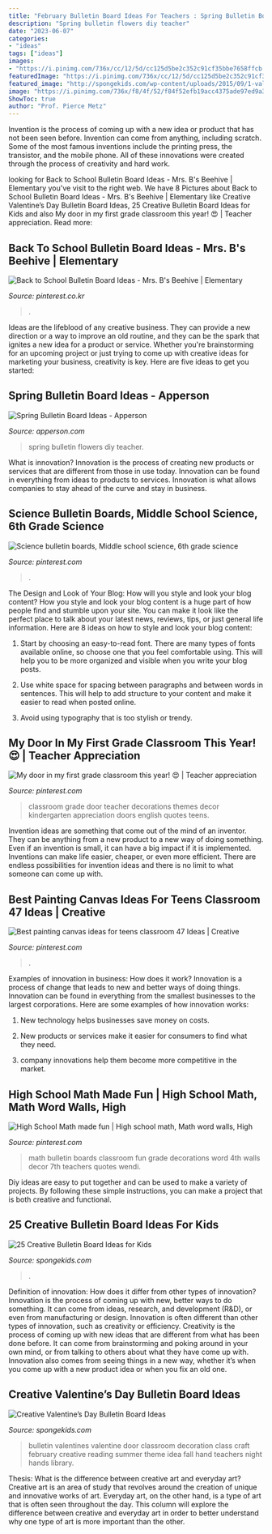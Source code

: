 ```yaml
---
title: "February Bulletin Board Ideas For Teachers : Spring Bulletin Board Ideas"
description: "Spring bulletin flowers diy teacher"
date: "2023-06-07"
categories:
- "ideas"
tags: ["ideas"]
images:
- "https://i.pinimg.com/736x/cc/12/5d/cc125d5be2c352c91cf35bbe7658ffcb.jpg"
featuredImage: "https://i.pinimg.com/736x/cc/12/5d/cc125d5be2c352c91cf35bbe7658ffcb.jpg"
featured_image: "http://spongekids.com/wp-content/uploads/2015/09/1-valentines-day-bulletin-board.jpg"
image: "https://i.pinimg.com/736x/f8/4f/52/f84f52efb19acc4375ade97ed9a38625--science-guy-stem-science.jpg"
ShowToc: true
author: "Prof. Pierce Metz"
---
```



Invention is the process of coming up with a new idea or product that has not been seen before. Invention can come from anything, including scratch. Some of the most famous inventions include the printing press, the transistor, and the mobile phone. All of these innovations were created through the process of creativity and hard work.

	

		
looking for Back to School Bulletin Board Ideas - Mrs. B&#039;s Beehive | Elementary you've visit to the right web. We have 8 Pictures about Back to School Bulletin Board Ideas - Mrs. B&#039;s Beehive | Elementary like Creative Valentine’s Day Bulletin Board Ideas, 25 Creative Bulletin Board Ideas for Kids and also My door in my first grade classroom this year! 😍 | Teacher appreciation. Read more:
		
    
## Back To School Bulletin Board Ideas - Mrs. B&#039;s Beehive | Elementary

<img loading=lazy src="https://i.pinimg.com/736x/98/0a/fa/980afad41c384f5ccddd417c1543c708.jpg" onerror="this.onerror=null;this.src='https://tse2.mm.bing.net/th?id=OIP.RLuWwR43-ju3eJsnynqLOwHaHa&amp;pid=15.1';" alt="Back to School Bulletin Board Ideas - Mrs. B&#039;s Beehive | Elementary">

_Source: pinterest.co.kr_

>. 

	

Ideas are the lifeblood of any creative business. They can provide a new direction or a way to improve an old routine, and they can be the spark that ignites a new idea for a product or service. Whether you're brainstorming for an upcoming project or just trying to come up with creative ideas for marketing your business, creativity is key. Here are five ideas to get you started: 
    
## Spring Bulletin Board Ideas - Apperson

<img loading=lazy src="https://wzdyi40flia20pjj535r3lh1-wpengine.netdna-ssl.com/wp-content/uploads/2016/03/Flowers-331x700.jpg" onerror="this.onerror=null;this.src='https://tse2.mm.bing.net/th?id=OIP.Sk1KrnhjtrN1MJPbCpzuuQHaPq&amp;pid=15.1';" alt="Spring Bulletin Board Ideas - Apperson">

_Source: apperson.com_

>spring bulletin flowers diy teacher. 

	

What is innovation?
Innovation is the process of creating new products or services that are different from those in use today. Innovation can be found in everything from ideas to products to services. Innovation is what allows companies to stay ahead of the curve and stay in business.

    
## Science Bulletin Boards, Middle School Science, 6th Grade Science

<img loading=lazy src="https://i.pinimg.com/736x/f8/4f/52/f84f52efb19acc4375ade97ed9a38625--science-guy-stem-science.jpg" onerror="this.onerror=null;this.src='https://tse1.mm.bing.net/th?id=OIP.Xnalj9rCImNoFa1KQOwTuwHaJ4&amp;pid=15.1';" alt="Science bulletin boards, Middle school science, 6th grade science">

_Source: pinterest.com_

>. 

	

The Design and Look of Your Blog: How will you style and look your blog content?
How you style and look your blog content is a huge part of how people find and stumble upon your site. You can make it look like the perfect place to talk about your latest news, reviews, tips, or just general life information. Here are 8 ideas on how to style and look your blog content:
1. Start by choosing an easy-to-read font. There are many types of fonts available online, so choose one that you feel comfortable using. This will help you to be more organized and visible when you write your blog posts.

2. Use white space for spacing between paragraphs and between words in sentences. This will help to add structure to your content and make it easier to read when posted online.

3. Avoid using typography that is too stylish or trendy.

    
## My Door In My First Grade Classroom This Year! 😍 | Teacher Appreciation

<img loading=lazy src="https://i.pinimg.com/736x/cc/12/5d/cc125d5be2c352c91cf35bbe7658ffcb.jpg" onerror="this.onerror=null;this.src='https://tse1.mm.bing.net/th?id=OIP.59PV0IdwWJItcUgb573AKwHaJ3&amp;pid=15.1';" alt="My door in my first grade classroom this year! 😍 | Teacher appreciation">

_Source: pinterest.com_

>classroom grade door teacher decorations themes decor kindergarten appreciation doors english quotes teens. 

	

Invention ideas are something that come out of the mind of an inventor. They can be anything from a new product to a new way of doing something. Even if an invention is small, it can have a big impact if it is implemented. Inventions can make life easier, cheaper, or even more efficient. There are endless possibilities for invention ideas and there is no limit to what someone can come up with.

    
## Best Painting Canvas Ideas For Teens Classroom 47 Ideas | Creative

<img loading=lazy src="https://i.pinimg.com/736x/b9/83/42/b9834237e65c5362b75c07bee98bb9e9.jpg" onerror="this.onerror=null;this.src='https://tse1.mm.bing.net/th?id=OIP.Qqo3ngGeqaalFKs58DQxfQAAAA&amp;pid=15.1';" alt="Best painting canvas ideas for teens classroom 47 Ideas | Creative">

_Source: pinterest.com_

>. 

	

Examples of innovation in business: How does it work?
Innovation is a process of change that leads to new and better ways of doing things. Innovation can be found in everything from the smallest businesses to the largest corporations. Here are some examples of how innovation works:
1. New technology helps businesses save money on costs.

2. New products or services make it easier for consumers to find what they need.

3. company innovations help them become more competitive in the market.


    
## High School Math Made Fun | High School Math, Math Word Walls, High

<img loading=lazy src="https://i.pinimg.com/736x/5f/2a/fe/5f2afed7459edbe213951596050a0c4c.jpg" onerror="this.onerror=null;this.src='https://tse4.mm.bing.net/th?id=OIP.R9wNozvAxeR50ZoveAdoWwHaFj&amp;pid=15.1';" alt="High School Math made fun | High school math, Math word walls, High">

_Source: pinterest.com_

>math bulletin boards classroom fun grade decorations word 4th walls decor 7th teachers quotes wendi. 

	

Diy ideas are easy to put together and can be used to make a variety of projects. By following these simple instructions, you can make a project that is both creative and functional.

    
## 25 Creative Bulletin Board Ideas For Kids

<img loading=lazy src="https://spongekids.com/wp-content/uploads/2015/09/1-candy-themed-bulletin-board.jpg" onerror="this.onerror=null;this.src='https://tse3.mm.bing.net/th?id=OIP.LTxokux8TIDi1t3sR5_HtwHaMT&amp;pid=15.1';" alt="25 Creative Bulletin Board Ideas for Kids">

_Source: spongekids.com_

>. 

	

Definition of innovation: How does it differ from other types of innovation?
Innovation is the process of coming up with new, better ways to do something. It can come from ideas, research, and development (R&D), or even from manufacturing or design. Innovation is often different than other types of innovation, such as creativity or efficiency.
Creativity is the process of coming up with new ideas that are different from what has been done before. It can come from brainstorming and poking around in your own mind, or from talking to others about what they have come up with. Innovation also comes from seeing things in a new way, whether it’s when you come up with a new product idea or when you fix an old one.

    
## Creative Valentine’s Day Bulletin Board Ideas

<img loading=lazy src="http://spongekids.com/wp-content/uploads/2015/09/1-valentines-day-bulletin-board.jpg" onerror="this.onerror=null;this.src='https://tse2.mm.bing.net/th?id=OIP.U8XCx14UHyA1xnjhkQGPMgHaOR&amp;pid=15.1';" alt="Creative Valentine’s Day Bulletin Board Ideas">

_Source: spongekids.com_

>bulletin valentines valentine door classroom decoration class craft february creative reading summer theme idea fall hand teachers night hands library. 

	

Thesis: What is the difference between creative art and everyday art?
Creative art is an area of study that revolves around the creation of unique and innovative works of art. Everyday art, on the other hand, is a type of art that is often seen throughout the day. This column will explore the difference between creative and everyday art in order to better understand why one type of art is more important than the other.

